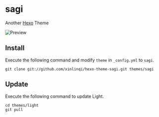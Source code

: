 sagi
=========

Another [Hexo](http://zespia.tw/hexo/) Theme

![Preview](http://ww4.sinaimg.cn/large/5a7a189bjw1e7zxwcrln4j21gr0qvati.jpg)

## Install

Execute the following command and modify `theme` in `_config.yml` to `sagi`.

```
git clone git://github.com/xinlinqi/hexo-theme-sagi.git themes/sagi
```

## Update

Execute the following command to update Light.

```
cd themes/light
git pull
```


